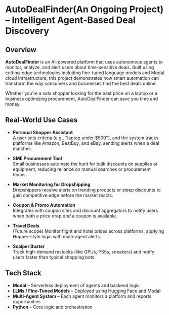 # AutoDealFinder(An Ongoing Project) – Intelligent Agent-Based Deal Discovery

## Overview

**AutoDealFinder** is an AI-powered platform that uses autonomous agents to monitor, analyze, and alert users about time-sensitive deals. Built using cutting-edge technologies including fine-tuned language models and Modal cloud infrastructure, this project demonstrates how smart automation can transform the way consumers and businesses find the best deals online.

Whether you're a solo shopper looking for the best price on a laptop or a business optimizing procurement, AutoDealFinder can save you time and money.


## Real-World Use Cases

- **Personal Shopper Assistant**  
  A user sets criteria (e.g., "laptop under $500"), and the system tracks platforms like Amazon, BestBuy, and eBay, sending alerts when a deal matches.

- **SME Procurement Tool**  
  Small businesses automate the hunt for bulk discounts on supplies or equipment, reducing reliance on manual searches or procurement teams.

- **Market Monitoring for Dropshipping**  
  Dropshippers receive alerts on trending products or steep discounts to gain competitive edge before the market reacts.

- **Coupon & Promo Automation**  
  Integrates with coupon sites and discount aggregators to notify users when both a price drop *and* a coupon is available.

- **Travel Deals**  
  (Future scope) Monitor flight and hotel prices across platforms, applying Hopper-style logic with multi-agent alerts.

- **Scalper Buster**  
  Track high-demand restocks (like GPUs, PS5s, sneakers) and notify users faster than typical shopping bots.


## Tech Stack

- **Modal** – Serverless deployment of agents and backend logic  
- **LLMs / Fine-Tuned Models** – Deployed using Hugging Face and Modal  
- **Multi-Agent System** – Each agent monitors a platform and reports opportunities  
- **Python** – Core logic and orchestration  
